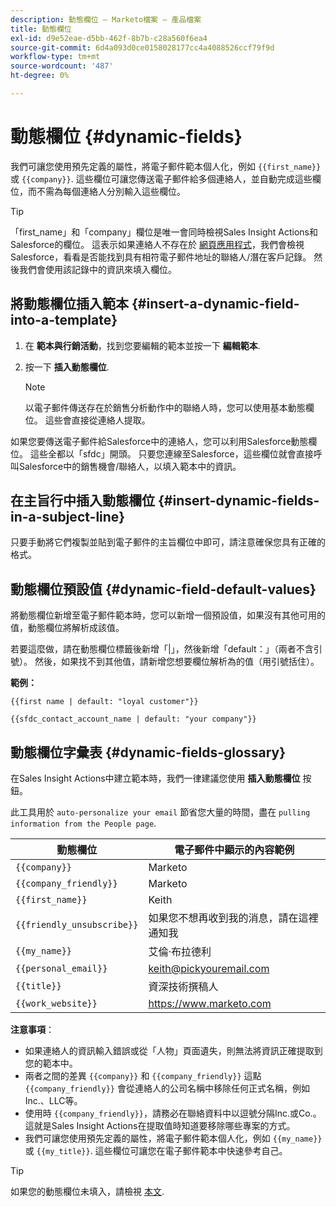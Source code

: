 ```yaml
---
description: 動態欄位 — Marketo檔案 — 產品檔案
title: 動態欄位
exl-id: d9e52eae-d5bb-462f-8b7b-c28a560f6ea4
source-git-commit: 6d4a093d0ce0158028177cc4a4088526ccf79f9d
workflow-type: tm+mt
source-wordcount: '487'
ht-degree: 0%

---
```


# 動態欄位 {#dynamic-fields}

我們可讓您使用預先定義的屬性，將電子郵件範本個人化，例如 `{{first_name}}` 或 `{{company}}`. 這些欄位可讓您傳送電子郵件給多個連絡人，並自動完成這些欄位，而不需為每個連絡人分別輸入這些欄位。

>[!TIP]
>
>「first_name」和「company」欄位是唯一會同時檢視Sales Insight Actions和Salesforce的欄位。 這表示如果連絡人不存在於 [網頁應用程式](https://toutapp.com/login)，我們會檢視Salesforce，看看是否能找到具有相符電子郵件地址的聯絡人/潛在客戶記錄。 然後我們會使用該記錄中的資訊來填入欄位。

## 將動態欄位插入範本 {#insert-a-dynamic-field-into-a-template}

1. 在 **範本與行銷活動**，找到您要編輯的範本並按一下 **編輯範本**.

1. 按一下 **插入動態欄位**.

   >[!NOTE]
   >
   >以電子郵件傳送存在於銷售分析動作中的聯絡人時，您可以使用基本動態欄位。 這些會直接從連絡人提取。

如果您要傳送電子郵件給Salesforce中的連絡人，您可以利用Salesforce動態欄位。 這些全都以「sfdc」開頭。 只要您連線至Salesforce，這些欄位就會直接呼叫Salesforce中的銷售機會/聯絡人，以填入範本中的資訊。

## 在主旨行中插入動態欄位 {#insert-dynamic-fields-in-a-subject-line}

只要手動將它們複製並貼到電子郵件的主旨欄位中即可，請注意確保您具有正確的格式。

## 動態欄位預設值 {#dynamic-field-default-values}

將動態欄位新增至電子郵件範本時，您可以新增一個預設值，如果沒有其他可用的值，動態欄位將解析成該值。

若要這麼做，請在動態欄位標籤後新增「|」，然後新增「default：」（兩者不含引號）。 然後，如果找不到其他值，請新增您想要欄位解析為的值（用引號括住）。

**範例：**

`{{first name | default: "loyal customer"}}`

`{{sfdc_contact_account_name | default: "your company"}}`

## 動態欄位字彙表 {#dynamic-fields-glossary}

在Sales Insight Actions中建立範本時，我們一律建議您使用 **插入動態欄位** 按鈕。

此工具用於 `auto-personalize your email` 節省您大量的時間，盡在 `pulling information from the People page`.

| 動態欄位 | 電子郵件中顯示的內容範例 |
|---|---|
| `{{company}}` | Marketo |
| `{{company_friendly}}` | Marketo |
| `{{first_name}}` | Keith |
| `{{friendly_unsubscribe}}` | 如果您不想再收到我的消息，請在這裡通知我 |
| `{{my_name}}` | 艾倫·布拉德利 |
| `{{personal_email}}` | keith@pickyouremail.com |
| `{{title}}` | 資深技術撰稿人 |
| `{{work_website}}` | https://www.marketo.com |

**注意事項**：

* 如果連絡人的資訊輸入錯誤或從「人物」頁面遺失，則無法將資訊正確提取到您的範本中。
* 兩者之間的差異 `{{company}}` 和 `{{company_friendly}}` 這點 `{{company_friendly}}` 會從連絡人的公司名稱中移除任何正式名稱，例如Inc.、LLC等。
* 使用時 `{{company_friendly}}`，請務必在聯絡資料中以逗號分隔Inc.或Co.。 這就是Sales Insight Actions在提取值時知道要移除哪些專案的方式。
* 我們可讓您使用預先定義的屬性，將電子郵件範本個人化，例如 `{{my_name}}` 或 `{{my_title}}`. 這些欄位可讓您在電子郵件範本中快速參考自己。

>[!TIP]
>
>如果您的動態欄位未填入，請檢視 [本文](/help/marketo/product-docs/marketo-sales-insight/actions/faq/why-arent-my-dynamic-fields-filling-out.md).
